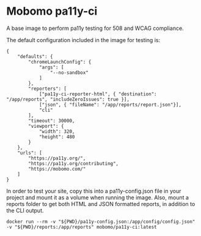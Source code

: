 # Mobomo pa11y-ci

A base image to perform pa11y testing for 508 and WCAG compliance.

The default configuration included in the image for testing is:

```
{
    "defaults": {
        "chromeLaunchConfig": {
            "args": [
                "--no-sandbox"
            ]
        },
        "reporters": [
            ["pa11y-ci-reporter-html", { "destination": "/app/reports", "includeZeroIssues": true }],
            ["json", { "fileName": "/app/reports/report.json"}],
            "cli"
        ],
        "timeout": 30000,
        "viewport": {
            "width": 320,
            "height": 480
        }
    },
    "urls": [
        "https://pa11y.org/",
        "https://pa11y.org/contributing",
        "https://mobomo.com/"
    ]
}
```

In order to test your site, copy this into a pa11y-config.json file in your project and mount it as a volume when running the image. Also, mount a reports folder to get both HTML and JSON formatted reports, in addition to the CLI output.

`docker run --rm -v "${PWD}/pa11y-config.json:/app/config/config.json" -v "${PWD}/reports:/app/reports" mobomo/pa11y-ci:latest`
